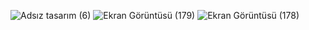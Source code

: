 ![Adsız tasarım (6)](https://github.com/user-attachments/assets/aff8a839-b218-4752-baa3-502f23c2daef)
![Ekran Görüntüsü (179)](https://github.com/user-attachments/assets/9b30d6f9-9e83-48f1-b1fd-f7562d21111a)
![Ekran Görüntüsü (178)](https://github.com/user-attachments/assets/99460fa1-b4a5-4f11-a82e-5450904d218c)
